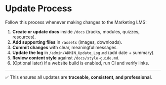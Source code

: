 # Update Process

Follow this process whenever making changes to the Marketing LMS:

1. **Create or update docs** inside `/docs` (tracks, modules, quizzes, resources).
2. **Add supporting files** in `/assets` (images, downloads).
3. **Commit changes** with clear, meaningful messages.
4. **Update the log** in `/admin/ADMIN_Update_Log.md` (add date + summary).
5. **Review content style** against `/docs/style-guide.md`.
6. (Optional later) If a website build is enabled, run CI and verify links.

---

✅ This ensures all updates are **traceable, consistent, and professional**.
